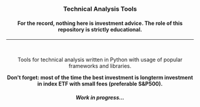 <div align="center">
  <h3>Technical Analysis Tools</h3>
  <h4>For the record, nothing here is investment advice. The role of this repository is strictly educational.</h4>
  <hr>
  <p><br><p>Tools for technical analysis written in Python with usage of popular frameworks and libraries.</p>
  <strong>Don't forget: most of the time the best investment is longterm investment in index ETF with small fees (preferable S&P500).</strong>
  <h5><i>Work in progress...</i></h5>
</div>

